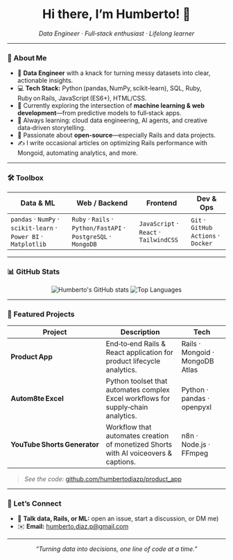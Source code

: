 <!-- Humberto Diaz – GitHub Profile README -->

<h1 align="center">Hi there, I’m Humberto! 👋</h1>
<p align="center">
  <em>Data Engineer · Full‑stack enthusiast · Lifelong learner</em>
</p>

---

### 🚀  About Me
- 🔭 **Data Engineer** with a knack for turning messy datasets into clear, actionable insights.  
- 💻 **Tech Stack:** Python (pandas, NumPy, scikit‑learn), SQL, Ruby, Ruby on Rails, JavaScript (ES6+), HTML/CSS.  
- 🧠 Currently exploring the intersection of **machine learning & web development**—from predictive models to full‑stack apps.  
- 🌱 Always learning: cloud data engineering, AI agents, and creative data‑driven storytelling.  
- 🔌 Passionate about **open‑source**—especially Rails and data projects.  
- ✍️ I write occasional articles on optimizing Rails performance with Mongoid, automating analytics, and more.

---

### 🛠️  Toolbox

| Data & ML | Web / Backend | Frontend | Dev & Ops |
|-----------|---------------|----------|-----------|
| `pandas` · `NumPy` · `scikit‑learn` · `Power BI` · `Matplotlib` | `Ruby` · `Rails` · `Python/FastAPI` · `PostgreSQL` · `MongoDB` | `JavaScript` · `React` · `TailwindCSS` | `Git` · `GitHub Actions` · `Docker` |

---

### 📊  GitHub Stats
<p align="center">
  <img src="https://github-readme-stats.vercel.app/api?username=humbertodiazp&show_icons=true&hide=issues&count_private=true" alt="Humberto's GitHub stats">
  <img src="https://github-readme-stats.vercel.app/api/top-langs/?username=humbertodiazp&layout=compact&hide=html" alt="Top Languages">
</p>

---

### 🌟  Featured Projects
| Project | Description | Tech |
|---------|-------------|------|
| **Product App** | End‑to‑end Rails & React application for product lifecycle analytics. | Rails · Mongoid · MongoDB Atlas |
| **Autom8te Excel** | Python toolset that automates complex Excel workflows for supply‑chain analytics. | Python · pandas · openpyxl |
| **YouTube Shorts Generator** | Workflow that automates creation of monetized Shorts with AI voiceovers & captions. | n8n · Node.js · FFmpeg |

> *See the code:* [github.com/humbertodiazp/product_app](https://github.com/humbertodiazp/product_app)

---

### 🤝  Let’s Connect
- 💬 **Talk data, Rails, or ML:** open an issue, start a discussion, or DM me)  
- ✉️ **Email:** humberto.diaz.p@gmail.com  


---

<p align="center">
  <i>“Turning data into decisions, one line of code at a time.”</i>
</p>
